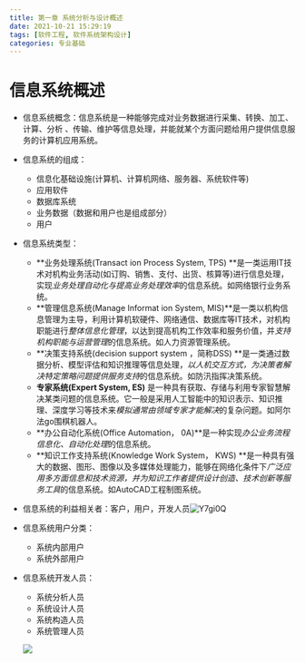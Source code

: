 ```yaml
---
title: 第一章 系统分析与设计概述
date: 2021-10-21 15:29:19
tags: [软件工程, 软件系统架构设计]
categories: 专业基础
---
```


# 信息系统概述

* 信息系统概念：信息系统是一种能够完成对业务数据进行采集、转换、加工、计算、分析
  、传输、维护等信息处理，并能就某个方面问题给用户提供信息服务的计算机应用系统。
* 信息系统的组成：
  * 信息化基础设施(计算机、计算机网络、服务器、系统软件等)
  * 应用软件
  * 数据库系统
  * 业务数据（数据和用户也是组成部分）
  * 用户
* 信息系统类型：
  * **业务处理系统(Transact ion Process System, TPS) **是一类运用IT技术对机构业务活动(如订购、销售、支付、出货、核算等)进行信息处理，实现*业务处理自动化与提高业务处理效率*的信息系统。如网络银行业务系统。
  * **管理信息系统(Manage Informat ion System, MIS)**是一类以机构信息管理为主导，利用计算机软硬件、网络通信、数据库等IT技术，对机构职能进行*整体信息化管理*，以达到提高机构工作效率和服务价值，并*支持机构职能与运营管理*的信息系统。如人力资源管理系统。
  * **决策支持系统(decision support system ，简称DSS) **是一类通过数据分析、模型评估和知识推理等信息处理，*以人机交互方式，为决策者解决特定策略问题提供服务支持*的信息系统。如防汛指挥决策系统。
  * **专家系统(Expert System, ES)** 是一种具有获取、存储与利用专家智慧解决某类问题的信息系统。它一般是采用人工智能中的知识表示、知识推理、深度学习等技术来*模拟通常由领域专家才能解决*的复杂问题。如阿尔法go围棋机器人。
  * **办公自动化系统(Office Automation， 0A)**是一种实现*办公业务流程信息化、自动化处理*的信息系统。
  * **知识工作支持系统(Knowledge Work System， KWS) **是一种具有强大的数据、图形、图像以及多媒体处理能力，能够在网络化条件下*广泛应用多方面信息和技术资源，并为知识工作者提供设计创造、技术创新等服务工具*的信息系统。如AutoCAD工程制图系统。
* 信息系统的利益相关者：客户，用户，开发人员![Y7gi0Q](https://gitee.com/zhangjie0524/picgo/raw/master/uPic/Y7gi0Q.png)

* 信息系统用户分类：

  * 系统内部用户
  * 系统外部用户

* 信息系统开发人员：

  * 系统分析人员
  * 系统设计人员
  * 系统构造人员
  * 系统管理人员

  ![](https://gitee.com/zhangjie0524/picgo/raw/master/uPic/FeSQkF.png)

